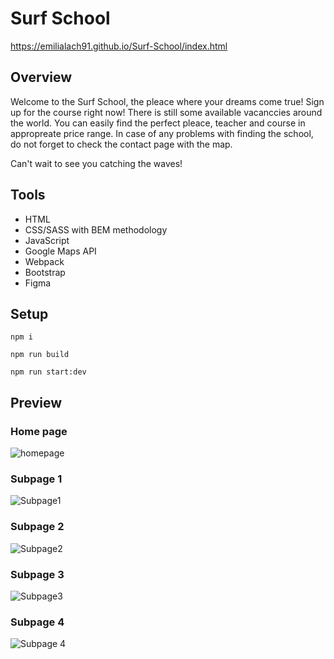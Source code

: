 # Surf School

https://emilialach91.github.io/Surf-School/index.html

## Overview

Welcome to the Surf School, the pleace where your dreams come true! Sign up for the course right now! There is still some available vacanccies around the world. You can easily find the perfect pleace, teacher and course in appropreate price range. In case of any problems with finding the school, do not forget to check the contact page with the map.

Can't wait to see you catching the waves!

## Tools

- HTML
- CSS/SASS with BEM methodology
- JavaScript
- Google Maps API
- Webpack
- Bootstrap
- Figma


## Setup

```
npm i
```
```
npm run build
```
```
npm run start:dev
```

## Preview

### Home page

![homepage](https://user-images.githubusercontent.com/59490664/101066902-c87a0480-358e-11eb-952f-b93f6c910bd3.jpeg)

### Subpage 1

![Subpage1](https://user-images.githubusercontent.com/59490664/101066947-d760b700-358e-11eb-9994-cff95d4034ff.jpeg)

### Subpage 2

![Subpage2](https://user-images.githubusercontent.com/59490664/101066983-e21b4c00-358e-11eb-86d2-e53111130a96.jpeg)

### Subpage 3

![Subpage3](https://user-images.githubusercontent.com/59490664/101067024-ef383b00-358e-11eb-8b01-de3770e5025a.jpeg)

### Subpage 4

![Subpage 4](https://user-images.githubusercontent.com/59490664/103913472-7c2b6280-5100-11eb-8dbd-93204997e86a.png)
